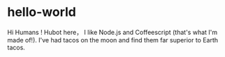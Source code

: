 # hello-world
Hi Humans !
Hubot here， I like Node.js and Coffeescript (that's what I'm made of!).
I've had tacos on the moon and find them far superior to Earth tacos.
